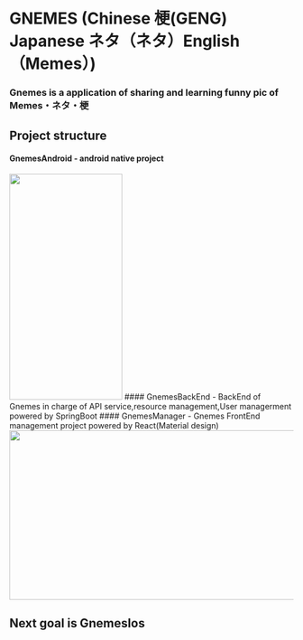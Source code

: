 # GNEMES (Chinese 梗(GENG) Japanese ネタ（ネタ）English（Memes）)

### Gnemes is a application of sharing and learning funny pic of Memes・ネタ・梗
## Project structure
#### GnemesAndroid - android native project
<img width="200" height="400" src="https://github.com/Trilingual-byford/GNEMES/blob/master/Document/31598533502_.pic_hd.jpg?raw=true" />
#### GnemesBackEnd - BackEnd of Gnemes in charge of API service,resource management,User managerment powered by SpringBoot
#### GnemesManager - Gnemes FrontEnd management project powered by React(Material design)
<img width="600" height="300" src="https://github.com/Trilingual-byford/GNEMES/blob/master/Document/Screen%20Shot%202020-08-27%20at%2022.03.57.png?raw=true" />

## Next goal is GnemesIos
